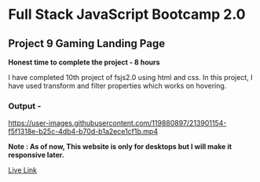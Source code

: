 # Full Stack JavaScript Bootcamp 2.0
## Project 9 Gaming Landing Page
**Honest time to complete the project - 8 hours**

I have completed 10th project of fsjs2.0 using html and css. In this project, I have used transform and filter properties which works on hovering.

### Output -

https://user-images.githubusercontent.com/119880897/213901154-f5f1318e-b25c-4db4-b70d-b1a2ece1cf1b.mp4

**Note : As of now, This website is only for desktops but I will make it responsive later.**

[Live Link](https://rafeahmad-html-css-project10.netlify.app/)



